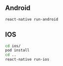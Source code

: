 ## Android

```bash
react-native run-android
```

## IOS

```bash
cd ios/
pod install
cd ..
react-native run-ios
```
